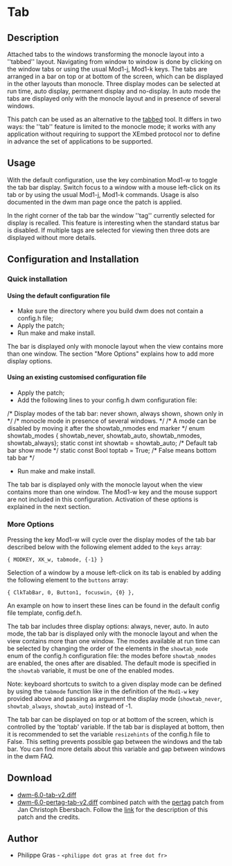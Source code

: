 Tab
===

Description
-----------

Attached tabs to the windows transforming the monocle layout into a ''tabbed''
layout. Navigating from window to window is done by clicking on the window tabs
or using the usual Mod1-j, Mod1-k keys. The tabs are arranged in a bar on top or
at bottom of the screen, which can be displayed in the other layouts than
monocle.  Three display modes can be selected at run time, auto display,
permanent display and no-display. In auto mode the tabs are displayed only with
the monocle layout and in presence of several windows.

This patch can be used as an alternative to the
[tabbed](http://tools.suckless.org/tabbed/) tool. It differs in two ways: the
''tab'' feature is limited to the monocle mode; it works with any application
without requiring to support the XEmbed protocol nor to define in advance the
set of applications to be supported.

Usage
-----

With the default configuration, use the key combination Mod1-w to toggle the tab
bar display. Switch focus to a window with a mouse left-click on its tab or by
using the usual Mod1-j, Mod1-k commands. Usage is also documented in the dwm man
page once the patch is applied.

In the right corner of the tab bar the window ''tag'' currently selected for
display is recalled. This feature is interesting when the standard status bar is
disabled. If multiple tags are selected for viewing then three dots are
displayed without more details.

Configuration and Installation
------------------------------

### Quick installation

#### Using the default configuration file

* Make sure the directory where you build dwm does not contain a config.h file;
* Apply the patch;
* Run make and make install.

The bar is displayed only with monocle layout when the view contains more than
one window. The section "More Options" explains how to add more display options.

#### Using an existing customised configuration file

<ul>
<li>Apply the patch;
<li>Add the following lines to your config.h dwm configuration file:
</ul>
	       /*   Display modes of the tab bar: never shown, always shown, shown only in  */
	       /*   monocle mode in presence of several windows.                            */
	       /*   A mode can be disabled by moving it after the showtab_nmodes end marker */
	       enum showtab_modes { showtab_never, showtab_auto, showtab_nmodes, showtab_always};
	       static const int showtab            = showtab_auto; /* Default tab bar show mode  */
	       static const Bool toptab            = True;         /* False means bottom tab bar */
<ul>
<li>Run make and make install.
</ul>

The tab bar is displayed only with the monocle layout when the view contains
more than one window. The Mod1-w key and the mouse support are not included in
this configuration. Activation of these options is explained in the next
section.

### More Options

Pressing the key Mod1-w will cycle over the display modes of the tab bar described below with
the following element added to the `keys` array:

	{ MODKEY, XK_w, tabmode, {-1} }

Selection of a window by a mouse left-click on its tab is enabled by adding the
following element to the `buttons` array:

	{ ClkTabBar, 0, Button1, focuswin, {0} },

An example on how to insert these lines can be found in the default config file
template, config.def.h.

The tab bar includes three display options: always, never, auto. In auto mode,
the tab bar is displayed only with the monocle layout and when the view contains
more than one window. The modes available at run time can be selected by
changing the order of the elements in the `showtab_mode` enum of the config.h
configuration file: the modes before `showtab_nmodes` are enabled, the ones
after are disabled. The default mode is specified in the `showtab` variable, it
must be one of the enabled modes.

Note: keyboard shortcuts to switch to a given display mode can be defined by
using the `tabmode` function like in the definition of the `Mod1-w`
key provided above and passing as argument the display mode
(`showtab_never`, `showtab_always`,
`showtab_auto`) instead of -1.

The tab bar can be displayed on top or at bottom of the screen, which is
controlled by the 'toptab' variable. If the tab bar is displayed at bottom, then
it is recommended to set the variable `resizehints` of the config.h file to
False. This setting prevents possible gap between the windows and the tab bar.
You can find more details about this variable and gap between windows in the
dwm FAQ.

Download
--------

 * [dwm-6.0-tab-v2.diff](dwm-6.0-tab-v2.diff)
 * [dwm-6.0-pertag-tab-v2.diff](dwm-6.0-pertag-tab-v2.diff) combined patch with the [pertag](pertag) patch from Jan Christoph Ebersbach. Follow the [link](pertag) for the description of this patch and the credits.

Author
------
 * Philippe Gras - `<philippe dot gras at free dot fr>`

